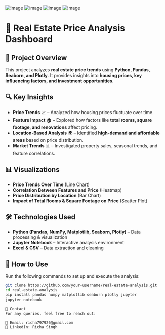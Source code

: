 ![image](https://github.com/user-attachments/assets/ece58c63-d0e3-493a-a6b8-db0dbe9e0996)
![image](https://github.com/user-attachments/assets/01c11a58-05ea-431c-b679-93ebe5a4f7da)
![image](https://github.com/user-attachments/assets/aa9d7bc3-70ed-48a6-a18c-7a396c6600cf)
![image](https://github.com/user-attachments/assets/09833314-d842-4935-ba20-5efc9f6e1d24)

# 🏡 Real Estate Price Analysis Dashboard

## 📌 Project Overview
This project analyzes **real estate price trends** using **Python, Pandas, Seaborn, and Plotly**. It provides insights into **housing prices, key influencing factors, and investment opportunities**.

## 🔍 Key Insights
- **Price Trends** 📈 – Analyzed how housing prices fluctuate over time.  
- **Feature Impact** 🏠 – Explored how factors like **total rooms, square footage, and renovations** affect pricing.  
- **Location-Based Analysis** 🌍 – Identified **high-demand and affordable areas** based on price distribution.  
- **Market Trends** 📊 – Investigated property sales, seasonal trends, and feature correlations.  

## 📊 Visualizations
- **Price Trends Over Time** (Line Chart)  
- **Correlation Between Features and Price** (Heatmap)  
- **Price Distribution by Location** (Bar Chart)  
- **Impact of Total Rooms & Square Footage on Price** (Scatter Plot)  

## 🛠️ Technologies Used
- **Python (Pandas, NumPy, Matplotlib, Seaborn, Plotly)** – Data processing & visualization  
- **Jupyter Notebook** – Interactive analysis environment  
- **Excel & CSV** – Data extraction and cleaning  

## 📂 How to Use
Run the following commands to set up and execute the analysis:

```sh
git clone https://github.com/your-username/real-estate-analysis.git
cd real-estate-analysis
pip install pandas numpy matplotlib seaborn plotly jupyter
jupyter notebook

📧 Contact
For any queries, feel free to reach out:

📩 Email: richa797926@gmail.com
🔗 LinkedIn: Richa Singh
